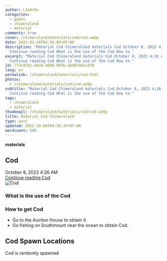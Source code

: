 ```yaml
---
author: L3n4r0x
categories:
  - games
  - chimeraland
  - material
comments: true
cover: /chimeraland/materials/cod/cod.webp
date: 2022-01-16T04:56:03+07:00
description: "Material Cod Chimeraland materials Cod October 8, 2022 4:26 AM
  Continue reading Cod What is the use of the Cod How to "
excerpt: "Material Cod Chimeraland materials Cod October 8, 2022 4:26 AM
  Continue reading Cod What is the use of the Cod How to "
id: 773c97b2-4da9-4888-894b-ab0b746ecdf6
lang: en
permalink: /chimeraland/materials/cod.html
photos:
  - /chimeraland/materials/cod/cod.webp
subtitle: "Material Cod Chimeraland materials Cod October 8, 2022 4:26 AM
  Continue reading Cod What is the use of the Cod How to "
tags:
  - chimeraland
  - material
thumbnail: /chimeraland/materials/cod/cod.webp
title: Material Cod Chimeraland
type: post
updated: 2022-10-08T04:26:37+07:00
wordcount: 588
---
```


<link
  rel="stylesheet"
  href="https://rawcdn.githack.com/dimaslanjaka/Web-Manajemen/870a349/css/bootstrap-5-3-0-alpha3-wrapper.css"
/>
<section id="bootstrap-wrapper">
  <div data-bs-theme="dark">
    <div
      class="row g-0 border rounded overflow-hidden flex-md-row mb-4 shadow-sm position-relative bg-dark text-light"
    >
      <div class="col p-4 d-flex flex-column position-static">
        <strong class="d-inline-block mb-2 text-success">materials</strong>
        <h2 class="mb-0">Cod</h2>
        <div class="mb-1 text-muted">October 8, 2022 4:26 AM</div>
        <a
          href="/chimeraland/materials/cod.html"
          class="stretched-link d-none text-primary"
          >Continue reading Cod</a
        >
      </div>
      <div class="col-auto d-none d-md-block d-lg-block">
        <img
          src="https://www.webmanajemen.com/chimeraland/materials/cod/cod.webp"
          alt="Cod"
        />
      </div>
    </div>
    <div class="row">
      <div class="col-lg-6 col-12 mb-2">
        <div class="card">
          <div class="card-body">
            <h3 class="card-title">What is the use of the Cod</h3>
            <div class="card-text"><ul></ul></div>
          </div>
        </div>
      </div>
      <div class="col-lg-6 col-12 mb-2">
        <div class="card">
          <div class="card-body">
            <h3 class="card-title">How to get Cod</h3>
            <div class="card-text">
              <ul>
                <li>Go to the Auction House to obtain it.</li>
                <li>Go fishing on Southmount near the ocean to obtain Cod.</li>
              </ul>
            </div>
          </div>
        </div>
      </div>
      <div class="col-12 mb-2">
        <h2>Cod Spawn Locations</h2>
        <p>Cod is randomly spawned</p>
      </div>
    </div>
  </div>
</section>